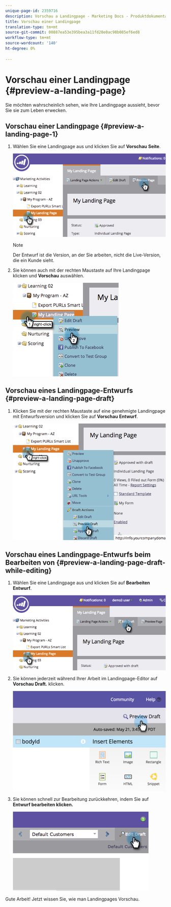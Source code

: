 ```yaml
---
unique-page-id: 2359716
description: Vorschau a Landingpage - Marketing Docs - Produktdokumentation
title: Vorschau einer Landingpage
translation-type: tm+mt
source-git-commit: 00887ea53e395bea3a11fd28e0ac98b085ef6ed8
workflow-type: tm+mt
source-wordcount: '140'
ht-degree: 0%

---
```



# Vorschau einer Landingpage {#preview-a-landing-page}

Sie möchten wahrscheinlich sehen, wie Ihre Landingpage aussieht, bevor Sie sie zum Leben erwecken.

## Vorschau einer Landingpage {#preview-a-landing-page-1}

1. Wählen Sie eine Landingpage aus und klicken Sie auf **Vorschau** **Seite**.

   ![](assets/image2014-9-16-16-3a21-3a10.png)

   >[!NOTE]
   >
   >Der Entwurf ist die Version, an der Sie arbeiten, nicht die Live-Version, die ein Kunde sieht.

1. Sie können auch mit der rechten Maustaste auf Ihre Landingpage klicken und **Vorschau** auswählen.

   ![](assets/image2014-9-17-10-3a9-3a49.png)

## Vorschau eines Landingpage-Entwurfs {#preview-a-landing-page-draft}

1. Klicken Sie mit der rechten Maustaste auf eine genehmigte Landingpage mit Entwurfsversion und klicken Sie auf **Vorschau** **Entwurf**.

   ![](assets/image2014-9-17-10-3a9-3a56.png)

## Vorschau eines Landingpage-Entwurfs beim Bearbeiten von {#preview-a-landing-page-draft-while-editing}

1. Wählen Sie eine Landingpage aus und klicken Sie auf **Bearbeiten** **Entwurf**.

   ![](assets/image2014-9-17-10-3a10-3a4.png)

1. Sie können jederzeit während Ihrer Arbeit im Landingpage-Editor auf **Vorschau Draft.** klicken.

   ![](assets/image2015-5-21-15-3a48-3a59.png)

1. Sie können schnell zur Bearbeitung zurückkehren, indem Sie auf **Entwurf bearbeiten klicken.**

   ![](assets/image2014-9-17-10-3a10-3a20.png)

Gute Arbeit! Jetzt wissen Sie, wie man Landingpages Vorschau.
